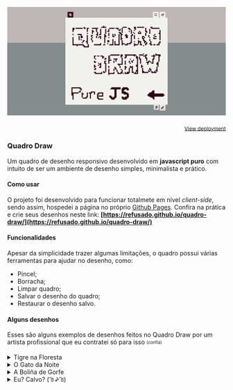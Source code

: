 <p>
    <img align="center width="100%" src="./assets/examples/thumb.png">
</p>

<p align="right">
    <sub>
        <a href="https://refusado.github.io/quadro-draw/">View deployment</a>
    </sub>
</p>

### Quadro Draw

Um quadro de desenho responsivo desenvolvido em <b>javascript puro</b> com intuito de ser um ambiente de desenho simples, minimalista e prático.

#### Como usar

O projeto foi desenvolvido para funcionar totalmete em nível *client-side*, sendo assim, hospedei a página no próprio [Github Pages](https://pages.github.com/). Confira na prática e crie seus desenhos neste link: **[https://refusado.github.io/quadro-draw/](https://refusado.github.io/quadro-draw/)**

#### Funcionalidades 

Apesar da simplicidade trazer algumas limitações, o quadro possui várias ferramentas para ajudar no desenho, como:

- Pincel;
- Borracha;
- Limpar quadro;
- Salvar o desenho do quadro;
- Restaurar o desenho salvo.

#### Alguns desenhos

Esses são alguns exemplos de desenhos feitos no Quadro Draw por um artista profissional que eu contratei só para isso <sub><sup>(confia)</sub> 

<details>
    <summary>Tigre na Floresta</summary>
    <img align="center width="100%" src="./assets/examples/tigre-na-floresta.png">
</details>

<details>
    <summary>O Gato da Noite</summary>
    <img align="center width="100%" src="./assets/examples/gato-da-noite.png">
</details>

<details>
    <summary>A Boliña de Gorfe</summary>
    <img align="center width="100%" src="./assets/examples/bolina-de-gorfe.png">
</details>

<details>
    <summary>Eu? Calvo? ( ͡ಠ ᖨ ͡ಠ)</summary>
    <img align="center width="100%" src="./assets/examples/no-calvo.png">
</details>